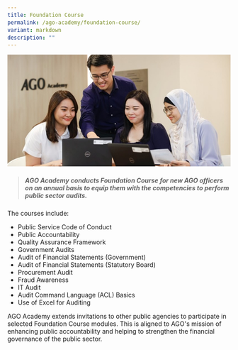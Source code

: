 ```yaml
---
title: Foundation Course
permalink: /ago-academy/foundation-course/
variant: markdown
description: ""
---
```


![](/images/Office%20shoot/lowres2Z0A7347_800x400.jpg)

> ##### **AGO Academy conducts Foundation Course for new AGO officers on an annual basis to equip them with the competencies to perform public sector audits.**
 
The courses include: 
* Public Service Code of Conduct 
* Public Accountability
* Quality Assurance Framework
* Government Audits
* Audit of Financial Statements (Government)
* Audit of Financial Statements (Statutory Board)
* Procurement Audit
* Fraud Awareness
* IT Audit
* Audit Command Language (ACL) Basics
* Use of Excel for Auditing

AGO Academy extends invitations to other public agencies to participate in selected Foundation Course modules. This is aligned to AGO's mission of enhancing public accountability and helping to strengthen the financial governance of the public sector.